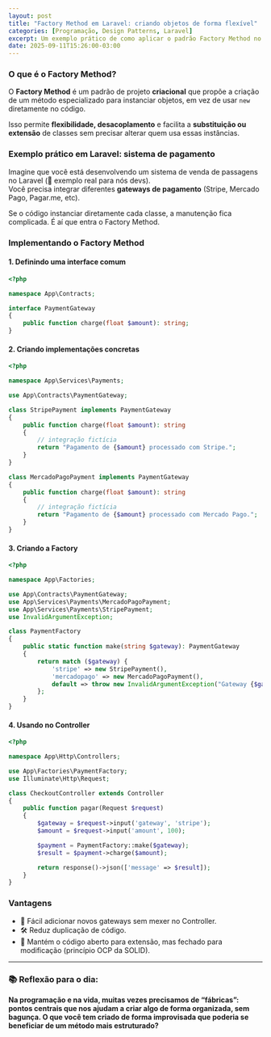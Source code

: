 ```yaml
---
layout: post
title: "Factory Method em Laravel: criando objetos de forma flexível"
categories: [Programação, Design Patterns, Laravel]
excerpt: Um exemplo prático de como aplicar o padrão Factory Method no Laravel para organizar e flexibilizar a criação de objetos.
date: 2025-09-11T15:26:00-03:00
---
```


### O que é o Factory Method?

O **Factory Method** é um padrão de projeto **criacional** que propõe a criação de um método especializado para instanciar objetos, em vez de usar `new` diretamente no código.  

Isso permite **flexibilidade, desacoplamento** e facilita a **substituição ou extensão** de classes sem precisar alterar quem usa essas instâncias.

### Exemplo prático em Laravel: sistema de pagamento

Imagine que você está desenvolvendo um sistema de venda de passagens no Laravel (👀 exemplo real para nós devs).  
Você precisa integrar diferentes **gateways de pagamento** (Stripe, Mercado Pago, Pagar.me, etc).  

Se o código instanciar diretamente cada classe, a manutenção fica complicada. É aí que entra o Factory Method.

### Implementando o Factory Method

#### 1. Definindo uma interface comum
```php
<?php

namespace App\Contracts;

interface PaymentGateway
{
    public function charge(float $amount): string;
}
```

#### 2. Criando implementações concretas
```php
<?php

namespace App\Services\Payments;

use App\Contracts\PaymentGateway;

class StripePayment implements PaymentGateway
{
    public function charge(float $amount): string
    {
        // integração fictícia
        return "Pagamento de {$amount} processado com Stripe.";
    }
}

class MercadoPagoPayment implements PaymentGateway
{
    public function charge(float $amount): string
    {
        // integração fictícia
        return "Pagamento de {$amount} processado com Mercado Pago.";
    }
}
```

#### 3. Criando a Factory

```php
<?php

namespace App\Factories;

use App\Contracts\PaymentGateway;
use App\Services\Payments\MercadoPagoPayment;
use App\Services\Payments\StripePayment;
use InvalidArgumentException;

class PaymentFactory
{
    public static function make(string $gateway): PaymentGateway
    {
        return match ($gateway) {
            'stripe' => new StripePayment(),
            'mercadopago' => new MercadoPagoPayment(),
            default => throw new InvalidArgumentException("Gateway {$gateway} não suportado"),
        };
    }
}
```

#### 4. Usando no Controller
```php
<?php

namespace App\Http\Controllers;

use App\Factories\PaymentFactory;
use Illuminate\Http\Request;

class CheckoutController extends Controller
{
    public function pagar(Request $request)
    {
        $gateway = $request->input('gateway', 'stripe'); 
        $amount = $request->input('amount', 100);

        $payment = PaymentFactory::make($gateway);
        $result = $payment->charge($amount);

        return response()->json(['message' => $result]);
    }
}
```

### Vantagens

- 🔌 Fácil adicionar novos gateways sem mexer no Controller.
- 🛠️ Reduz duplicação de código.
- 🧩 Mantém o código aberto para extensão, mas fechado para modificação (princípio OCP da SOLID).

---

### 📚 Reflexão para o dia:

**Na programação e na vida, muitas vezes precisamos de “fábricas”: pontos centrais que nos ajudam a criar algo de forma organizada, sem bagunça. O que você tem criado de forma improvisada que poderia se beneficiar de um método mais estruturado?**
